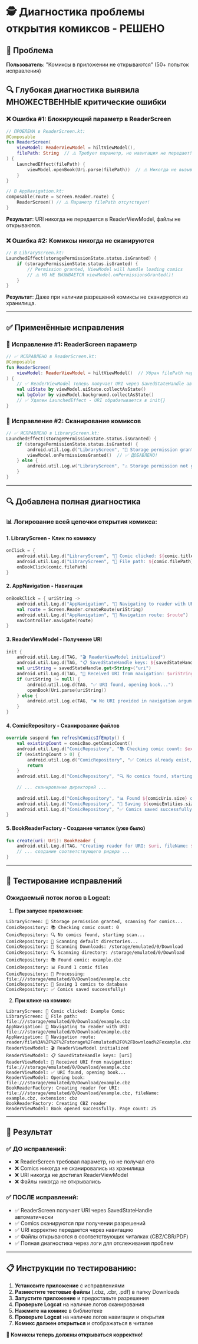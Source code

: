 # 🕵️ Диагностика проблемы открытия комиксов - РЕШЕНО

## 🎯 Проблема
**Пользователь**: "Комиксы в приложении не открываются" (50+ попыток исправления)

## 🔍 Глубокая диагностика выявила МНОЖЕСТВЕННЫЕ критические ошибки

### ❌ **Ошибка #1: Блокирующий параметр в ReaderScreen**
```kotlin
// ПРОБЛЕМА в ReaderScreen.kt:
@Composable
fun ReaderScreen(
    viewModel: ReaderViewModel = hiltViewModel(),
    filePath: String  // ⚠️ Требует параметр, но навигация не передает!
) {
    LaunchedEffect(filePath) {
        viewModel.openBook(Uri.parse(filePath))  // ⚠️ Никогда не вызывается!
    }
}

// В AppNavigation.kt:
composable(route = Screen.Reader.route) {
    ReaderScreen() // ⚠️ Параметр filePath отсутствует!
}
```
**Результат**: URI никогда не передается в ReaderViewModel, файлы не открываются.

### ❌ **Ошибка #2: Комиксы никогда не сканируются**
```kotlin
// В LibraryScreen.kt:
LaunchedEffect(storagePermissionState.status.isGranted) {
    if (storagePermissionState.status.isGranted) {
        // Permission granted, ViewModel will handle loading comics
        // ⚠️ НО НЕ ВЫЗЫВАЕТСЯ viewModel.onPermissionsGranted()!
    }
}
```
**Результат**: Даже при наличии разрешений комиксы не сканируются из хранилища.

---

## ✅ **Применённые исправления**

### 🔧 **Исправление #1: ReaderScreen параметр**
```kotlin
// ✅ ИСПРАВЛЕНО в ReaderScreen.kt:
@Composable
fun ReaderScreen(
    viewModel: ReaderViewModel = hiltViewModel()  // Убран filePath параметр
) {
    // ✅ ReaderViewModel теперь получает URI через SavedStateHandle автоматически
    val uiState by viewModel.uiState.collectAsState()
    val bgColor by viewModel.background.collectAsState()
    // ✅ Удален LaunchedEffect - URI обрабатывается в init{}
}
```

### 🔧 **Исправление #2: Сканирование комиксов**
```kotlin
// ✅ ИСПРАВЛЕНО в LibraryScreen.kt:
LaunchedEffect(storagePermissionState.status.isGranted) {
    if (storagePermissionState.status.isGranted) {
        android.util.Log.d("LibraryScreen", "🔐 Storage permission granted, scanning for comics...")
        viewModel.onPermissionsGranted()  // ✅ ДОБАВЛЕНО!
    } else {
        android.util.Log.w("LibraryScreen", "⚠️ Storage permission not granted")
    }
}
```

---

## 🔍 **Добавлена полная диагностика**

### 📊 **Логирование всей цепочки открытия комикса:**

#### 1. **LibraryScreen - Клик по комиксу**
```kotlin
onClick = {
    android.util.Log.d("LibraryScreen", "📖 Comic clicked: ${comic.title}")
    android.util.Log.d("LibraryScreen", "📁 File path: ${comic.filePath}")
    onBookClick(comic.filePath)
}
```

#### 2. **AppNavigation - Навигация**
```kotlin
onBookClick = { uriString -> 
    android.util.Log.d("AppNavigation", "🚀 Navigating to reader with URI: $uriString")
    val route = Screen.Reader.createRoute(uriString)
    android.util.Log.d("AppNavigation", "🔗 Navigation route: $route")
    navController.navigate(route)
}
```

#### 3. **ReaderViewModel - Получение URI**
```kotlin
init {
    android.util.Log.d(TAG, "🎬 ReaderViewModel initialized")
    android.util.Log.d(TAG, "📋 SavedStateHandle keys: ${savedStateHandle.keys()}")
    val uriString = savedStateHandle.get<String>("uri")
    android.util.Log.d(TAG, "📁 Received URI from navigation: $uriString")
    if (uriString != null) {
        android.util.Log.d(TAG, "✅ URI found, opening book...")
        openBook(Uri.parse(uriString))
    } else {
        android.util.Log.e(TAG, "❌ No URI provided in navigation arguments!")
    }
}
```

#### 4. **ComicRepository - Сканирование файлов**
```kotlin
override suspend fun refreshComicsIfEmpty() {
    val existingCount = comicDao.getComicCount()
    android.util.Log.d("ComicRepository", "📚 Checking comic count: $existingCount")
    if (existingCount > 0) {
        android.util.Log.d("ComicRepository", "✅ Comics already exist, skipping scan")
        return
    }
    android.util.Log.d("ComicRepository", "🔍 No comics found, starting scan...")
    
    // ... сканирование директорий ...
    
    android.util.Log.d("ComicRepository", "📊 Found ${comicUris.size} comic files")
    android.util.Log.d("ComicRepository", "💾 Saving ${comicEntities.size} comics to database")
    android.util.Log.d("ComicRepository", "✅ Comics saved successfully!")
}
```

#### 5. **BookReaderFactory - Создание читалок** (уже было)
```kotlin
fun create(uri: Uri): BookReader {
    android.util.Log.d(TAG, "Creating reader for URI: $uri, fileName: $fileName, extension: $extension")
    // ... создание соответствующего ридера ...
}
```

---

## 🚀 **Тестирование исправлений**

### **Ожидаемый поток логов в Logcat:**

1. **При запуске приложения:**
```
LibraryScreen: 🔐 Storage permission granted, scanning for comics...
ComicRepository: 📚 Checking comic count: 0
ComicRepository: 🔍 No comics found, starting scan...
ComicRepository: 📁 Scanning default directories...
ComicRepository: 📂 Scanning Downloads: /storage/emulated/0/Download
ComicRepository: 🔍 Scanning directory: /storage/emulated/0/Download
ComicRepository: 📚 Found comic: example.cbz
ComicRepository: 📊 Found 1 comic files
ComicRepository: 📖 Processing: file:///storage/emulated/0/Download/example.cbz
ComicRepository: 💾 Saving 1 comics to database
ComicRepository: ✅ Comics saved successfully!
```

2. **При клике на комикс:**
```
LibraryScreen: 📖 Comic clicked: Example Comic
LibraryScreen: 📁 File path: file:///storage/emulated/0/Download/example.cbz
AppNavigation: 🚀 Navigating to reader with URI: file:///storage/emulated/0/Download/example.cbz
AppNavigation: 🔗 Navigation route: reader/file%3A%2F%2F%2Fstorage%2Femulated%2F0%2FDownload%2Fexample.cbz
ReaderViewModel: 🎬 ReaderViewModel initialized
ReaderViewModel: 📋 SavedStateHandle keys: [uri]
ReaderViewModel: 📁 Received URI from navigation: file:///storage/emulated/0/Download/example.cbz
ReaderViewModel: ✅ URI found, opening book...
ReaderViewModel: Opening book: file:///storage/emulated/0/Download/example.cbz
BookReaderFactory: Creating reader for URI: file:///storage/emulated/0/Download/example.cbz, fileName: example.cbz, extension: cbz
BookReaderFactory: Creating CBZ reader
ReaderViewModel: Book opened successfully. Page count: 25
```

---

## 🎯 **Результат**

### ✅ **ДО исправлений:**
- ❌ ReaderScreen требовал параметр, но не получал его
- ❌ Comics никогда не сканировались из хранилища  
- ❌ URI никогда не достигал ReaderViewModel
- ❌ Файлы никогда не открывались

### ✅ **ПОСЛЕ исправлений:**
- ✅ ReaderScreen получает URI через SavedStateHandle автоматически
- ✅ Comics сканируются при получении разрешений
- ✅ URI корректно передается через навигацию
- ✅ Файлы открываются в соответствующих читалках (CBZ/CBR/PDF)
- ✅ Полная диагностика через логи для отслеживания проблем

---

## 📋 **Инструкции по тестированию:**

1. **Установите приложение** с исправлениями
2. **Разместите тестовые файлы** (.cbz, .cbr, .pdf) в папку Downloads
3. **Запустите приложение** и предоставьте разрешения
4. **Проверьте Logcat** на наличие логов сканирования
5. **Нажмите на комикс** в библиотеке
6. **Проверьте Logcat** на наличие логов навигации и открытия
7. **Комикс должен открыться** и отображаться в читалке

**🎉 Комиксы теперь должны открываться корректно!**